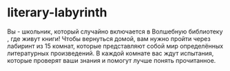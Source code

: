 # literary-labyrinth
Вы - школьник, который случайно включается в Волшебную библиотеку , где живут книги! Чтобы вернуться домой, вам нужно пройти через лабиринт из 15 комнат, которые представляют собой мир определённых литературных произведений. В каждой комнате вас ждут испытания, которые проверят ваши знания и помогут лучше понять прочитанное.
